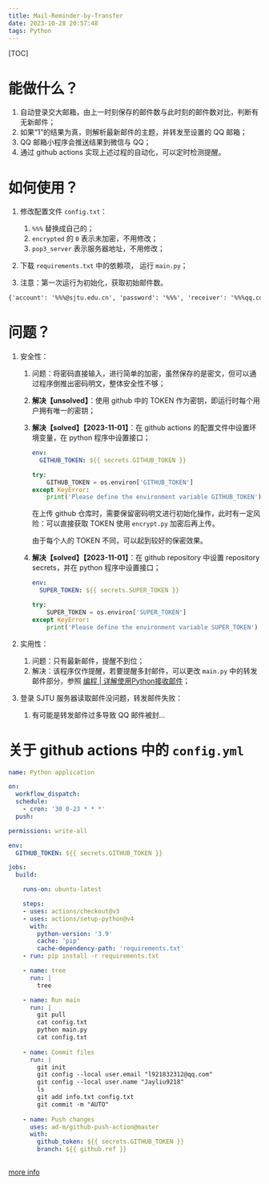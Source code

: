```yaml
---
title: Mail-Reminder-by-Transfer
date: 2023-10-28 20:57:48
tags: Python
---
```


[TOC]

# 能做什么？

1. 自动登录交大邮箱，由上一时刻保存的邮件数与此时刻的邮件数对比，判断有无新邮件；
2. 如果“1”的结果为真，则解析最新邮件的主题，并转发至设置的 QQ 邮箱；
3. QQ 邮箱小程序会推送结果到微信与 QQ；
4. 通过 github actions 实现上述过程的自动化，可以定时检测提醒。



# 如何使用？

1. 修改配置文件 `config.txt`：
   1. `%%%` 替换成自己的；
   2. `encrypted` 的 `0` 表示未加密，不用修改；
   3. `pop3_server` 表示服务器地址，不用修改；

2. 下载 `requirements.txt` 中的依赖项， 运行 `main.py`；
3. 注意：第一次运行为初始化，获取初始邮件数。

```txt
{'account': '%%%@sjtu.edu.cn', 'password': '%%%', 'receiver': '%%%qq.com', 'pop3_server': 'mail.sjtu.edu.cn', 'encrypted': 0}
```



# 问题？

1. 安全性：
   1. 问题：将密码直接输入，进行简单的加密，虽然保存的是密文，但可以通过程序倒推出密码明文，整体安全性不够；

   2. **解决【unsolved】**：使用 github 中的 TOKEN 作为密钥，即运行时每个用户拥有唯一的密钥；

   3. **解决【solved】【2023-11-01】**：在 github actions 的配置文件中设置环境变量，在 python 程序中设置接口；

      ```yaml
      env:
        GITHUB_TOKEN: ${{ secrets.GITHUB_TOKEN }}
      ```

      ```python
      try:
          GITHUB_TOKEN = os.environ['GITHUB_TOKEN']
      except KeyError:
          print('Please define the environment variable GITHUB_TOKEN')
      ```

      在上传 github 仓库时，需要保留密码明文进行初始化操作，此时有一定风险：可以直接获取 TOKEN 使用 `encrypt.py` 加密后再上传。

      由于每个人的 TOKEN 不同，可以起到较好的保密效果。

   4. **解决【solved】【2023-11-01】**：在 github repository 中设置 repository secrets，并在 python 程序中设置接口；
   
      ```yaml
      env:
        SUPER_TOKEN: ${{ secrets.SUPER_TOKEN }}
      ```
   
      ```PYTHON
      try:
          SUPER_TOKEN = os.environ['SUPER_TOKEN']
      except KeyError:
          print('Please define the environment variable SUPER_TOKEN')
      ```
   
2. 实用性：
   1. 问题：只有最新邮件，提醒不到位；
   2. 解决：该程序仅作提醒，若要提醒多封邮件，可以更改 `main.py` 中的转发邮件部分，参照 [编程 | 详解使用Python接收邮件](https://developer.aliyun.com/article/903464#:~:text=%E7%BC%96%E7%A8%8B%20%7C%20%E8%AF%A6%E8%A7%A3%E4%BD%BF%E7%94%A8Python%E6%8E%A5%E6%94%B6%E9%82%AE%E4%BB%B6%201%201.%E5%9F%BA%E6%9C%AC%E6%AD%A5%E9%AA%A4%20%E8%BF%9E%E6%8E%A5%E5%88%B0%E6%9C%8D%E5%8A%A1%E5%99%A8%E3%80%82%20%E7%99%BB%E9%99%86%E3%80%82%20%E5%8F%91%E5%87%BA%E6%9C%8D%E5%8A%A1%E8%AF%B7%E6%B1%82%E3%80%82,3.%E8%A7%A3%E6%9E%90%E9%82%AE%E4%BB%B6%E4%B8%BB%E9%A2%98%20...%204%204.%E8%A7%A3%E6%9E%90%E9%82%AE%E4%BB%B6%E6%9D%A5%E6%BA%90%20...%205%205.%E8%A7%A3%E6%9E%90%E9%82%AE%E4%BB%B6%E5%86%85%E5%AE%B9%20)；

3. 登录 SJTU 服务器读取邮件没问题，转发邮件失败：

   1. 有可能是转发邮件过多导致 QQ 邮件被封...




# 关于 github actions 中的 `config.yml`

```yaml
name: Python application

on:
  workflow_dispatch:
  schedule:
    - cron: '30 0-23 * * *'
  push:

permissions: write-all

env:
  GITHUB_TOKEN: ${{ secrets.GITHUB_TOKEN }}

jobs:
  build:

    runs-on: ubuntu-latest

    steps:
    - uses: actions/checkout@v3
    - uses: actions/setup-python@v4
      with:
        python-version: '3.9'
        cache: 'pip'
        cache-dependency-path: 'requirements.txt'
    - run: pip install -r requirements.txt

    - name: tree
      run: |
        tree

    - name: Run main
      run: |
        git pull
        cat config.txt
        python main.py
        cat config.txt
    
    - name: Commit files
      run: |
        git init
        git config --local user.email "l921832312@qq.com"
        git config --local user.name "Jayliu9218"
        ls
        git add info.txt config.txt
        git commit -m "AUTO"
        
    - name: Push changes
      uses: ad-m/github-push-action@master
      with:
        github_token: ${{ secrets.GITHUB_TOKEN }}
        branch: ${{ github.ref }}
        
```



[more info](https://github.com/Jayliu9218/Mail-Reminder-by-Transfer)